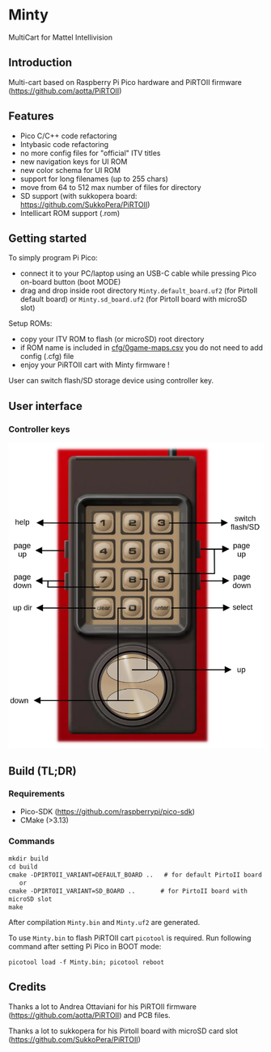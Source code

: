 # Minty
MultiCart for Mattel Intellivision

## Introduction

Multi-cart based on Raspberry Pi Pico hardware and PiRTOII firmware (https://github.com/aotta/PiRTOII)

## Features

- Pico C/C++ code refactoring
- Intybasic code refactoring
- no more config files for "official" ITV titles
- new navigation keys for UI ROM
- new color schema for UI ROM
- support for long filenames (up to 255 chars)
- move from 64 to 512 max number of files for directory
- SD support (with sukkopera board: https://github.com/SukkoPera/PiRTOII)
- Intellicart ROM support (.rom)

## Getting started

To simply program Pi Pico:
- connect it to your PC/laptop using an USB-C cable while pressing Pico on-board button (boot MODE)
- drag and drop inside root directory `Minty.default_board.uf2` (for PirtoII default board) or `Minty.sd_board.uf2` (for PirtoII board with microSD slot)

Setup ROMs:
- copy your ITV ROM to flash (or microSD) root directory
- if ROM name is included in [cfg/0game-maps.csv](cfg/0game-maps.csv) you do not need to add config (.cfg) file
- enjoy your PiRTOII cart with Minty firmware !

User can switch flash/SD storage device using controller key.

## User interface

### Controller keys

<div align="center">
   <img src="images/controller.png"/>
</div>

## Build (TL;DR)

### Requirements

- Pico-SDK (https://github.com/raspberrypi/pico-sdk)
- CMake (>3.13)

### Commands

```
mkdir build
cd build
cmake -DPIRTOII_VARIANT=DEFAULT_BOARD ..   # for default PirtoII board
   or
cmake -DPIRTOII_VARIANT=SD_BOARD ..       # for PirtoII board with microSD slot
make
```

After compilation `Minty.bin` and `Minty.uf2` are generated.

To use `Minty.bin` to flash PiRTOII cart `picotool` is required. Run following
command after setting Pi Pico in BOOT mode:

```
picotool load -f Minty.bin; picotool reboot
```

## Credits

Thanks a lot to Andrea Ottaviani for his PiRTOII firmware (https://github.com/aotta/PiRTOII) and PCB files.

Thanks a lot to sukkopera for his PirtoII board with microSD card slot (https://github.com/SukkoPera/PiRTOII)










